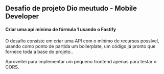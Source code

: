 ## Desafio de projeto Dio meutudo - Mobile Developer

#### Criar uma api mínima de fórmula 1 usando o Fastify


O desafio consiste em criar uma API com o mínimo de recursos possível, usando como ponto de partida um boilerplate, um código já pronto que fornece toda a base do projeto.. 

Aproveitei para implementar um pequeno frontend apenas para testar o CORS.

